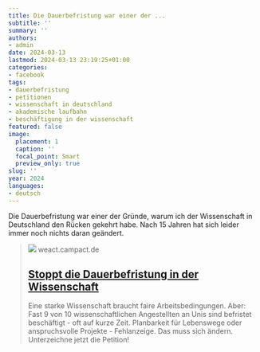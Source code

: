 ```yaml
---
title: Die Dauerbefristung war einer der ...
subtitle: ''
summary: ''
authors:
- admin
date: 2024-03-13
lastmod: 2024-03-13 23:19:25+01:00
categories:
- facebook
tags:
- dauerbefristung
- petitionen
- wissenschaft in deutschland
- akademische laufbahn
- beschäftigung in der wissenschaft
featured: false
image:
  placement: 1
  caption: ''
  focal_point: Smart
  preview_only: true
slug: ''
year: 2024
languages:
- deutsch
---
```


Die Dauerbefristung war einer der Gründe, warum ich der Wissenschaft in Deutschland den Rücken gekehrt habe. Nach 15 Jahren hat sich leider immer noch nichts daran geändert.
> [![](https://weact.campact.de/rails/active_storage/representations/proxy/eyJfcmFpbHMiOnsiZGF0YSI6OTg4MCwicHVyIjoiYmxvYl9pZCJ9fQ==--1e3493c7ba6a1ce1de9447353477d284c6c3bb5e/eyJfcmFpbHMiOnsiZGF0YSI6eyJmb3JtYXQiOiJqcGciLCJzdHJpcCI6dHJ1ZSwiY3JvcCI6IjM0OTZ4MTQ0NSswKzEwMSIsInJlc2l6ZV90b19maXQiOlsxMDI0LDUxMl19LCJwdXIiOiJ2YXJpYXRpb24ifX0=--7ae6b5d7bd33045873d2eef262cd140c604d1644/bearbeitet_Foto%20f%C3%BCr%20Petition%20WissZeitVG.jpg)](https://weact.campact.de/petitions/stoppt-die-dauerbefristung-in-der-wissenschaft?source=facebook-share-button&time=1710327752&utm_medium=recommendation&utm_source=rec-fb&share=8c7ca078-9b2a-4d82-a2ed-548696ff160b)
> weact.campact.de
> ## [Stoppt die Dauerbefristung in der Wissenschaft](https://weact.campact.de/petitions/stoppt-die-dauerbefristung-in-der-wissenschaft?source=facebook-share-button&time=1710327752&utm_medium=recommendation&utm_source=rec-fb&share=8c7ca078-9b2a-4d82-a2ed-548696ff160b)
>
>Eine starke Wissenschaft braucht faire Arbeitsbedingungen. Aber: Fast 9 von 10 wissenschaftlichen Angestellten an Unis sind befristet beschäftigt - oft auf kurze Zeit. Planbarkeit für Lebenswege oder anspruchsvolle Projekte - Fehlanzeige. Das muss sich ändern. Unterzeichne jetzt die Petition!